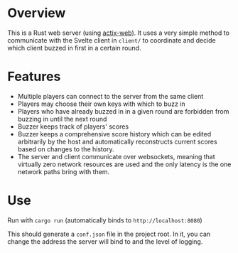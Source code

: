 # Overview

This is a Rust web server (using [actix-web](https://actix.rs)). It uses a very simple method to communicate with the Svelte client in `client/` to coordinate and decide which client buzzed in first in a certain round.

# Features
* Multiple players can connect to the server from the same client
* Players may choose their own keys with which to buzz in
* Players who have already buzzed in in a given round are forbidden from buzzing in until the next round
* Buzzer keeps track of players' scores
* Buzzer keeps a comprehensive score history which can be edited arbitrarily by the host and automatically reconstructs current scores based on changes to the history.
* The server and client communicate over websockets, meaning that virtually zero network resources are used and the only latency is the one network paths bring with them.

# Use

Run with `cargo run` (automatically binds to `http://localhost:8080`)

This should generate a `conf.json` file in the project root. In it, you can change the address the server will bind to and the level of logging.
